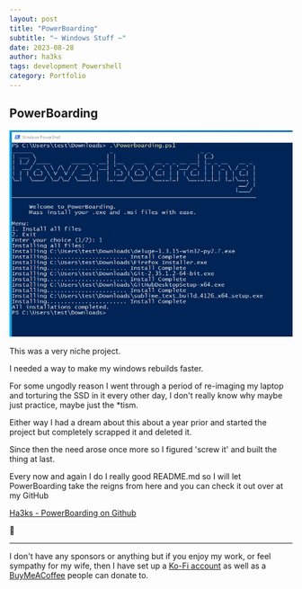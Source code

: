 ```yaml
---
layout: post
title: "PowerBoarding"
subtitle: "~ Windows Stuff ~"
date: 2023-08-28
author: ha3ks
tags: development Powershell
category: Portfolio
---
```


## PowerBoarding

[![PB](https://raw.githubusercontent.com/ha3ks/PowerBoarding/refs/heads/main/complete.png)](https://raw.githubusercontent.com/ha3ks/PowerBoarding/refs/heads/main/complete.png)

This was a very niche project.

I needed a way to make my windows rebuilds faster.

For some ungodly reason I went through a period of re-imaging my laptop and torturing the SSD in it every other day, I don't really know why maybe just practice, maybe just the *tism.

Either way I had a dream about this about a year prior and started the project but completely scrapped it and deleted it.

Since then the need arose once more so I figured 'screw it' and built the thing at last.

Every now and again I do I really good README.md so I will let PowerBoarding take the reigns from here and you can check it out over at my GitHub

[Ha3ks - PowerBoarding on Github](https://github.com/ha3ks/PowerBoarding)

🤙

-------

I don't have any sponsors or anything but if you enjoy my work, or feel sympathy for my wife, then I have set up a [Ko-Fi account](https://ko-fi.com/ha3ks) as well as a [BuyMeACoffee](https://www.buymeacoffee.com/ha3ks) people can donate to.